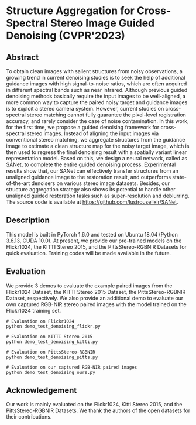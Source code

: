# Structure Aggregation for Cross-Spectral Stereo Image Guided Denoising (CVPR'2023)

## Abstract
To obtain clean images with salient structures from noisy observations, a growing trend in current denoising studies is to seek the help of additional guidance images with high signal-to-noise ratios, which are often acquired in different spectral bands such as near infrared. Although previous guided denoising methods basically require the input images to be well-aligned, a more common way to capture the paired noisy target and guidance images is to exploit a stereo camera system. However, current studies on cross-spectral stereo matching cannot fully guarantee the pixel-level registration accuracy, and rarely consider the case of noise contamination. In this work, for the first time, we propose a guided denoising framework for cross-spectral stereo images. Instead of aligning the input images via conventional stereo matching, we aggregate structures from the guidance image to estimate a clean structure map for the noisy target image, which is then used to regress the final denoising result with a spatially variant linear representation model. Based on this, we design a neural network, called as SANet, to complete the entire guided denoising process. Experimental results show that, our SANet can effectively transfer structures from an unaligned guidance image to the restoration result, and outperforms state-of-the-art denoisers on various stereo image datasets. Besides, our structure aggregation strategy also shows its potential to handle other unaligned guided restoration tasks such as super-resolution and deblurring. The source code is available at https://github.com/lustrouselixir/SANet.

## Description
This model is built in PyTorch 1.6.0 and tested on Ubuntu 18.04 (Python 3.6.13, CUDA 10.0). At present, we provide our pre-trained models on the Flickr1024, the KITTI Stereo 2015, and the PittsStereo-RGBNIR Datasets for quick evaluation. Training codes will be made available in the future.


## Evaluation
We provide 3 demos to evaluate the example paired images from the Flickr1024 Dataset, the KITTI Stereo 2015 Dataset, the PittsStereo-RGBNIR Dataset, respectively. We also provide an additional demo to evaluate our own captured RGB-NIR stereo paired images with the model trained on the Flickr1024 training set.
```
# Evaluation on Flickr1024
python demo_test_denoising_flickr.py

# Evaluation on KITTI Stereo 2015
python demo_test_denoising_kitti.py

# Evaluation on PittsStereo-RGBNIR
python demo_test_denoising_pitts.py

# Evaluation on our captured RGB-NIR paired images
python demo_test_denoising_ours.py
```

## Acknowledgement
Our work is mainly evaluated on the Flickr1024, Kitti Stereo 2015, and the PittsStereo-RGBNIR Datasets. We thank the authors of the open datasets for their contributions.